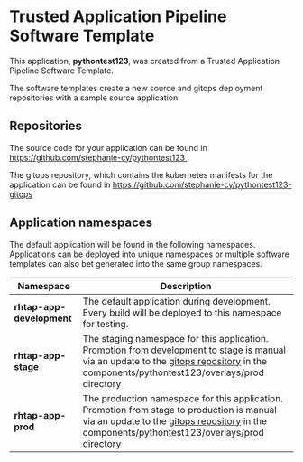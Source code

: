 # Trusted Application Pipeline Software Template

This application, **pythontest123**, was created from a Trusted Application Pipeline Software Template.

The software templates create a new source and gitops deployment repositories with a sample source application. 

## Repositories

The source code for your application can be found in [https://github.com/stephanie-cy/pythontest123 ](https://github.com/stephanie-cy/pythontest123 ).
 
The gitops repository, which contains the kubernetes manifests for the application can be found in 
[https://github.com/stephanie-cy/pythontest123-gitops ](https://github.com/stephanie-cy/pythontest123-gitops ) 

## Application namespaces 

The default application will be found in the following namespaces. Applications can be deployed into unique namespaces or multiple software templates can also bet generated into the same group namespaces.  

|  Namespace   |  Description   |  
| -------- | -------- |   
| **rhtap-app-development** | The default application during development. Every build will be deployed to this namespace for testing. | 
| **rhtap-app-stage** | The staging namespace for this application. Promotion from development to stage is manual via an update to the [gitops repository](https://github.com/stephanie-cy/pythontest123-gitops ) in the components/pythontest123/overlays/prod directory |  
| **rhtap-app-prod** | The production namespace for this application. Promotion from stage to production is manual via an update to the [gitops repository](https://github.com/stephanie-cy/pythontest123-gitops ) in the components/pythontest123/overlays/prod directory | 